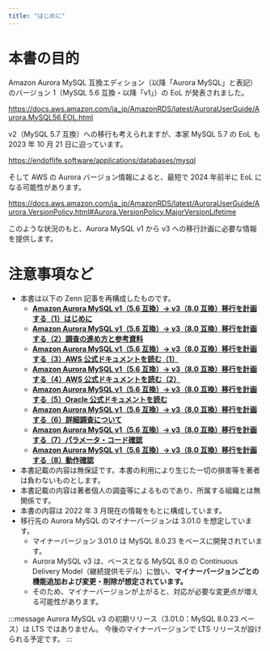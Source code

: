 ```yaml
---
title: "はじめに"
---
```

# 本書の目的

Amazon Aurora MySQL 互換エディション（以降「Aurora MySQL」と表記）のバージョン 1（MySQL 5.6 互換・以降「v1」）の EoL が発表されました。

https://docs.aws.amazon.com/ja_jp/AmazonRDS/latest/AuroraUserGuide/Aurora.MySQL56.EOL.html

v2（MySQL 5.7 互換）への移行も考えられますが、本家 MySQL 5.7 の EoL も 2023 年 10 月 21 日に迫っています。

https://endoflife.software/applications/databases/mysql

そして AWS の Aurora バージョン情報によると、最短で 2024 年前半に EoL になる可能性があります。

https://docs.aws.amazon.com/ja_jp/AmazonRDS/latest/AuroraUserGuide/Aurora.VersionPolicy.html#Aurora.VersionPolicy.MajorVersionLifetime

このような状況のもと、Aurora MySQL v1 から v3 への移行計画に必要な情報を提供します。

# 注意事項など

- 本書は以下の Zenn 記事を再構成したものです。
  - **[Amazon Aurora MySQL v1（5.6 互換）→ v3（8.0 互換）移行を計画する（1）はじめに](https://zenn.dev/hmatsu47/articles/aurora-mysql3-001-top)**
  - **[Amazon Aurora MySQL v1（5.6 互換）→ v3（8.0 互換）移行を計画する（2）調査の進め方と参考資料](https://zenn.dev/hmatsu47/articles/aurora-mysql3-002-ref-material)**
  - **[Amazon Aurora MySQL v1（5.6 互換）→ v3（8.0 互換）移行を計画する（3）AWS 公式ドキュメントを読む（1）](https://zenn.dev/hmatsu47/articles/aurora-mysql3-003-ref-aws-01)**
  - **[Amazon Aurora MySQL v1（5.6 互換）→ v3（8.0 互換）移行を計画する（4）AWS 公式ドキュメントを読む（2）](https://zenn.dev/hmatsu47/articles/aurora-mysql3-004-ref-aws-02)**
  - **[Amazon Aurora MySQL v1（5.6 互換）→ v3（8.0 互換）移行を計画する（5）Oracle 公式ドキュメントを読む](https://zenn.dev/hmatsu47/articles/aurora-mysql3-005-ref-ora-01)**
  - **[Amazon Aurora MySQL v1（5.6 互換）→ v3（8.0 互換）移行を計画する（6）詳細調査について](https://zenn.dev/hmatsu47/articles/aurora-mysql3-006-research-01)**
  - **[Amazon Aurora MySQL v1（5.6 互換）→ v3（8.0 互換）移行を計画する（7）パラメータ・コード確認](https://zenn.dev/hmatsu47/articles/aurora-mysql3-007-research-02)**
  - **[Amazon Aurora MySQL v1（5.6 互換）→ v3（8.0 互換）移行を計画する（8）動作確認](https://zenn.dev/hmatsu47/articles/aurora-mysql3-008-ope-check)**
- 本書記載の内容は無保証です。本書の利用により生じた一切の損害等を著者は負わないものとします。
- 本書記載の内容は著者個人の調査等によるものであり、所属する組織とは無関係です。
- 本書の内容は 2022 年 3 月現在の情報をもとに構成しています。
- 移行先の Aurora MySQL のマイナーバージョンは 3.01.0 を想定しています。
  - マイナーバージョン 3.01.0 は MySQL 8.0.23 をベースに開発されています。
  - Aurora MySQL v3 は、ベースとなる MySQL 8.0 の Continuous Delivery Model（継続提供モデル）に倣い、**マイナーバージョンごとの機能追加および変更・削除が想定されています。**
  - そのため、マイナーバージョンが上がると、対応が必要な変更点が増える可能性があります。

:::message
Aurora MySQL v3 の初期リリース（3.01.0：MySQL 8.0.23 ベース）は LTS ではありません。
今後のマイナーバージョンで LTS リリースが設けられる予定です。
:::